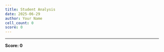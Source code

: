 ```yaml
---
title: Student Analysis
date: 2025-06-29
author: Your Name
cell_count: 0
score: 0
---
```




---
**Score: 0**